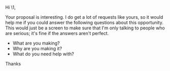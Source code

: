 Hi \1,

Your proposal is interesting. I do get a lot of requests like yours, so it
would help me if you could answer the following questions about this
opportunity. This would just be a screen to make sure that I'm only talking to
people who are serious; it's fine if the answers aren't perfect.

* What are you making?
* Why are you making it?
* What do you need help with?

Thanks
